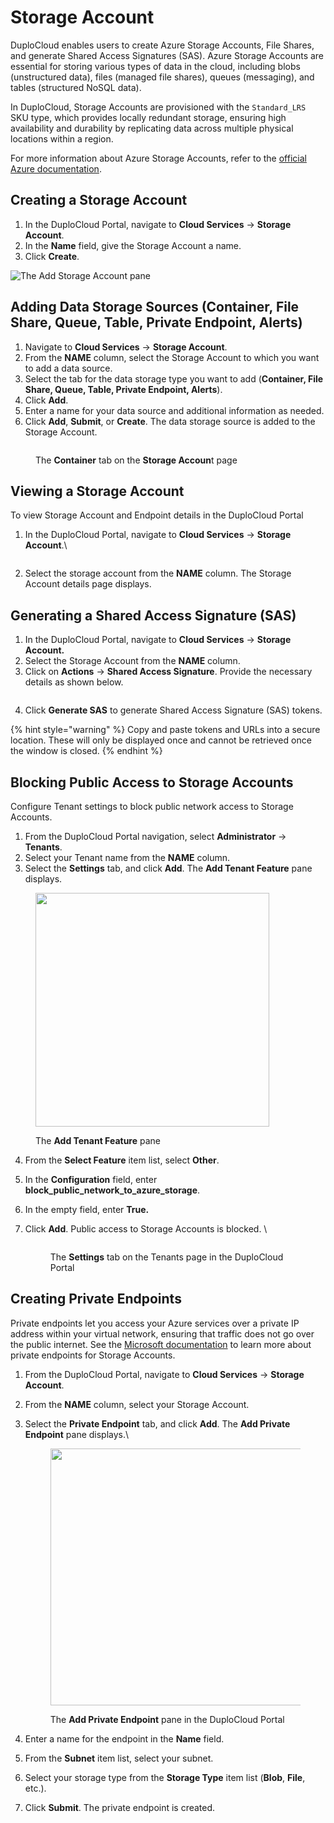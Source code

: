# Storage Account

DuploCloud enables users to create Azure Storage Accounts, File Shares, and generate Shared Access Signatures (SAS). Azure Storage Accounts are essential for storing various types of data in the cloud, including blobs (unstructured data), files (managed file shares), queues (messaging), and tables (structured NoSQL data).

In DuploCloud, Storage Accounts are provisioned with the `Standard_LRS` SKU type, which provides locally redundant storage, ensuring high availability and durability by replicating data across multiple physical locations within a region.

For more information about Azure Storage Accounts, refer to the [official Azure documentation](https://learn.microsoft.com/en-us/azure/storage/common/storage-account-overview).&#x20;

## Creating a Storage Account

1. In the DuploCloud Portal, navigate to **Cloud Services** -> **Storage Account**.
2. In the **Name** field, give the Storage Account a name.
3. Click **Create**.

<div align="left"><img src="../../.gitbook/assets/image (35).png" alt="The Add Storage Account pane"></div>

## Adding Data Storage Sources (**Container, File Share, Queue, Table, Private Endpoint, Alerts**)

1. Navigate to **Cloud Services** -> **Storage Account**.
2. From the **NAME** column, select the Storage Account to which you want to add a data source.
3. Select the tab for the data storage type you want to add (**Container, File Share, Queue, Table, Private Endpoint, Alerts**).&#x20;
4. Click **Add**.
5. Enter a name for your data source and additional information as needed.
6. Click **Add**, **Submit**, or **Create**. The data storage source is added to the Storage Account. &#x20;

<figure><img src="../../.gitbook/assets/Screenshot (224).png" alt=""><figcaption><p>The <strong>Container</strong> tab on the <strong>Storage Accoun</strong>t page</p></figcaption></figure>

## Viewing a Storage Account

To view Storage Account and Endpoint details in the DuploCloud Portal

1.  In the DuploCloud Portal, navigate to **Cloud Services** -> **Storage Account**.\


    <figure><img src="../../.gitbook/assets/storage1fixed.png" alt=""><figcaption></figcaption></figure>
2. Select the storage account from the **NAME** column. The Storage Account details page displays.

## Generating a Shared Access Signature (SAS)

1. In the DuploCloud Portal, navigate to **Cloud Services** -> **Storage Account.**
2. Select the Storage Account from the **NAME** column.
3. Click on **Actions** -> **Shared Access Signature**. Provide the necessary details as shown below.

<div align="left"><img src="../../.gitbook/assets/image (236).png" alt=""></div>

4. Click **Generate SAS** to generate Shared Access Signature (SAS) tokens.

{% hint style="warning" %}
Copy and paste tokens and URLs into a secure location. These will only be displayed once and cannot be retrieved once the window is closed.
{% endhint %}

## Blocking Public Access to Storage Accounts

Configure Tenant settings to block public network access to Storage Accounts.

1. From the DuploCloud Portal navigation, select **Administrator** -> **Tenants**.&#x20;
2. Select your Tenant name from the **NAME** column.&#x20;
3. Select the **Settings** tab, and click **Add**. The **Add Tenant Feature** pane displays.&#x20;

<div align="left"><figure><img src="../../.gitbook/assets/add tenant feature (1).png" alt="" width="374"><figcaption><p>The <strong>Add Tenant Feature</strong> pane</p></figcaption></figure></div>

4. From the **Select Feature** item list, select **Other**.&#x20;
5. In the **Configuration** field, enter **block\_public\_network\_to\_azure\_storage**.&#x20;
6. In the empty field, enter **True.**&#x20;
7.  Click **Add**. Public access to Storage Accounts is blocked. \


    <div align="left"><figure><img src="../../.gitbook/assets/Screenshot (234).png" alt=""><figcaption><p>The <strong>Settings</strong> tab on the Tenants page in the DuploCloud Portal</p></figcaption></figure></div>

## Creating Private Endpoints

Private endpoints let you access your Azure services over a private IP address within your virtual network, ensuring that traffic does not go over the public internet. See the [Microsoft documentation](https://learn.microsoft.com/en-us/azure/storage/common/storage-private-endpoints) to learn more about private endpoints for Storage Accounts.

1. From the DuploCloud Portal, navigate to **Cloud Services** -> **Storage Account**.
2. From the **NAME** column, select your Storage Account.&#x20;
3.  Select the **Private Endpoint** tab, and click **Add**. The **Add Private Endpoint** pane displays.\


    <div align="left"><figure><img src="../../.gitbook/assets/add private endpoint.png" alt="" width="411"><figcaption><p>The <strong>Add Private Endpoint</strong> pane in the DuploCloud Portal</p></figcaption></figure></div>
4. Enter a name for the endpoint in the **Name** field.&#x20;
5. From the **Subnet** item list, select your subnet.&#x20;
6. Select your storage type from the **Storage Type** item list (**Blob**, **File**, etc.).
7. Click **Submit**. The private endpoint is created.&#x20;
